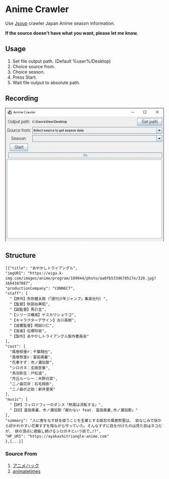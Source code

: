 # Anime Crawler

Use [Jsoup](https://jsoup.org/) crawler Japan Anime season information.

__If the source doesn't have what you want, please let me know.__

## Usage

1. Set file output path. (Default %user%/Desktop)
2. Choice source from.
3. Choice season.
4. Press Start.
5. Wait file output to absolute path.

## Recording
![image](https://github.com/gavin85-Zeng/animecrawler/blob/master/App_Recording.gif)

## Structure
	[{"title": "あやかしトライアングル",
    "imgURI": "https://eiga.k-img.com/images/anime/program/109944/photo/aa0fb533d678527e/320.jpg?1664187887",
    "productionCompany": "CONNECT",
    "staff": [
      "【原作】矢吹健太朗（「週刊少年ジャンプ」集英社刊）",
      "【監督】秋田谷典昭",
      "【副監督】馬引圭",
      "【シリーズ構成】ヤスカワショウゴ",
      "【キャラクターデザイン】古川英樹",
      "【音響監督】明田川仁",
      "【音楽】石塚玲依",
      "【製作】あやかしトライアングル製作委員会"
    ],
    "cast": [
      "風巻祭里♂：千葉翔也",
      "風巻祭里♀：富田美憂",
      "花奏すず：市ノ瀬加那",
      "シロガネ：玄田哲章",
      "鳥羽弥生：戸松遥",
      "月丘ルーシー：木野日菜",
      "二ノ曲宗牙：石毛翔弥",
      "二ノ曲ポ之助：新井里美"
    ],
    "music": [
      "【OP】フィロソフィーのダンス「熱風は流転する」",
      "【ED】富田美憂、市ノ瀬加那「厭わない feat. 富田美憂,市ノ瀬加那」"
    ],
    "summary": "人に害をなす妖を祓うことを生業とする祓忍の風巻祭里は、 幼なじみで妖から好かれやすい花奏すずを陰ながら守っていた。そんなすずに目を付けたのは見た目はネコだが、 妖の頂点に君臨し続けるシロガネという妖で…!?",
    "HP_URI": "https://ayakashitriangle-anime.com"
	},{...}]

### Source From
1. [アニメハック](https://anime.eiga.com/)
2. [animatetimes](https://www.animatetimes.com/)